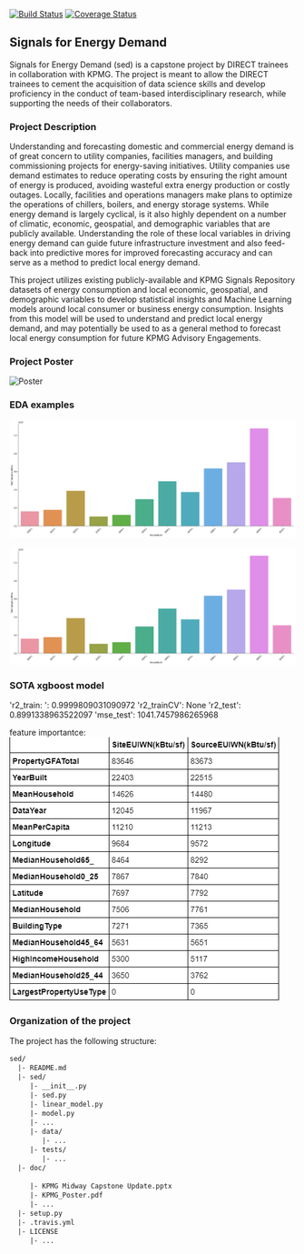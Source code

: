 [![Build Status](https://travis-ci.com/kmpg-capstone-2019/sed.svg?branch=master)](https://travis-ci.com/kmpg-capstone-2019/sed)
[![Coverage Status](https://coveralls.io/repos/github/kmpg-capstone-2019/sed/badge.svg?branch=master)](https://coveralls.io/github/kmpg-capstone-2019/sed?branch=master)

## Signals for Energy Demand

Signals for Energy Demand (sed) is a capstone project by DIRECT trainees in collaboration with KPMG. 
The project is meant to allow the DIRECT trainees to cement the acquisition of data science skills and develop proficiency in the
conduct of team-based interdisciplinary research, while supporting the needs of their collaborators.

### Project Description

Understanding and forecasting domestic and commercial energy demand is of great concern to utility
companies, facilities managers, and building commissioning projects for energy-saving initiatives. Utility
companies use demand estimates to reduce operating costs by ensuring the right amount of energy is
produced, avoiding wasteful extra energy production or costly outages. Locally, facilities and operations
managers make plans to optimize the operations of chillers, boilers, and energy storage systems. While
energy demand is largely cyclical, is it also highly dependent on a number of climatic, economic, geospatial,
and demographic variables that are publicly available. Understanding the role of these local variables in driving
energy demand can guide future infrastructure investment and also feed-back into predictive mores for
improved forecasting accuracy and can serve as a method to predict local energy demand. 

This project utilizes existing publicly-available and KPMG Signals Repository datasets of energy
consumption and local economic, geospatial, and demographic variables to develop statistical insights and
Machine Learning models around local consumer or business energy consumption. Insights from this model
will be used to understand and predict local energy demand, and may potentially be used to as a
general method to forecast local energy consumption for future KPMG Advisory Engagements.

### Project Poster
![Poster]

[Poster]: https://github.com/tkm22/sed/blob/master/doc/KPMG_Poster.jpg

### EDA examples
![EDA1]

[EDA1]: https://github.com/tkm22/sed/blob/master/doc/EDA1.png

![EDA2]

[EDA2]: https://github.com/tkm22/sed/blob/master/doc/EDA1.png

### SOTA xgboost model

 'r2_train: ': 0.9999809031090972
 'r2_trainCV': None
 'r2_test': 0.8991338963522097
 'mse_test': 1041.7457986265968
 
  feature importantce:
  ![feature]
  
  [feature]: https://github.com/tkm22/sed/blob/master/doc/feature_importance.png
  
   


### Organization of the project

The project has the following structure:

    sed/
      |- README.md
      |- sed/
         |- __init__.py
         |- sed.py
         |- linear_model.py
         |- model.py
         |- ...
         |- data/
            |- ...
         |- tests/
            |- ...
      |- doc/

         |- KPMG Midway Capstone Update.pptx
         |- KPMG_Poster.pdf
         |- ...
      |- setup.py
      |- .travis.yml
      |- LICENSE
         |- ...


